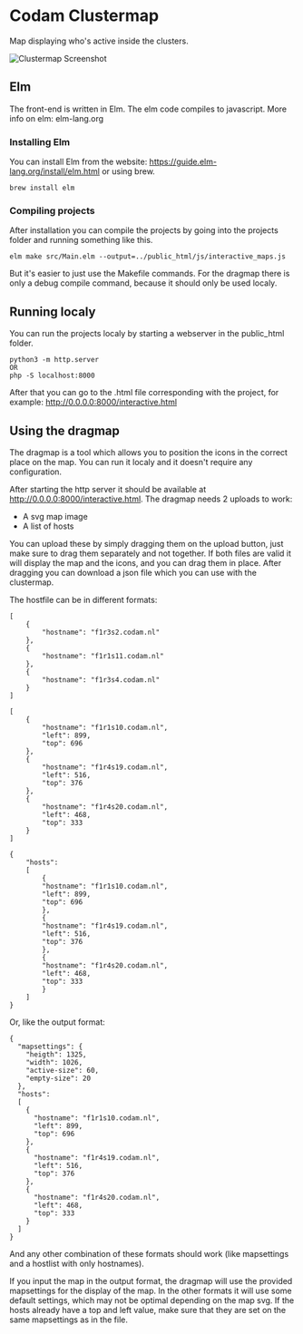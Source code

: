 # Codam Clustermap
Map displaying who's active inside the clusters.

![Clustermap Screenshot](https://codamhero.dev/screenshot.png)

## Elm
The front-end is written in Elm. The elm code compiles to javascript. More info
on elm: elm-lang.org

### Installing Elm
You can install Elm from the website: https://guide.elm-lang.org/install/elm.html
or using brew.
```
brew install elm
```

### Compiling projects
After installation you can compile the projects by going into the projects folder
and running something like this.
```
elm make src/Main.elm --output=../public_html/js/interactive_maps.js
```
But it's easier to just use the Makefile commands.
For the dragmap there is only a debug compile command, because it should only be
used localy.

## Running localy
You can run the projects localy by starting a webserver in the public_html
folder.
```
python3 -m http.server
OR
php -S localhost:8000
```
After that you can go to the .html file corresponding with the project, 
for example: http://0.0.0.0:8000/interactive.html

## Using the dragmap
The dragmap is a tool which allows you to position the icons in the correct place
on the map. You can run it localy and it doesn't require any configuration.

After starting the http server it should be available at 
http://0.0.0.0:8000/interactive.html. The dragmap needs 2 uploads to work:
- A svg map image
- A list of hosts

You can upload these by simply dragging them on the upload button, just make sure
to drag them separately and not together. If both files are valid it will display
the map and the icons, and you can drag them in place. After dragging you can
download a json file which you can use with the clustermap.

The hostfile can be in different formats:
```
[
    {
        "hostname": "f1r3s2.codam.nl"
    },
    {
        "hostname": "f1r1s11.codam.nl"
    },
    {
        "hostname": "f1r3s4.codam.nl"
    }
]
```
```
[
    {
        "hostname": "f1r1s10.codam.nl",
        "left": 899,
        "top": 696
    },
    {
        "hostname": "f1r4s19.codam.nl",
        "left": 516,
        "top": 376
    },
    {
        "hostname": "f1r4s20.codam.nl",
        "left": 468,
        "top": 333
    }
]
```
```
{
    "hosts":
    [
        {
        "hostname": "f1r1s10.codam.nl",
        "left": 899,
        "top": 696
        },
        {
        "hostname": "f1r4s19.codam.nl",
        "left": 516,
        "top": 376
        },
        {
        "hostname": "f1r4s20.codam.nl",
        "left": 468,
        "top": 333
        }
    ]
}

```
Or, like the output format:
```
{
  "mapsettings": {
    "heigth": 1325,
    "width": 1026,
    "active-size": 60,
    "empty-size": 20
  },
  "hosts":
  [
    {
      "hostname": "f1r1s10.codam.nl",
      "left": 899,
      "top": 696
    },
    {
      "hostname": "f1r4s19.codam.nl",
      "left": 516,
      "top": 376
    },
    {
      "hostname": "f1r4s20.codam.nl",
      "left": 468,
      "top": 333
    }
  ]
}
```
And any other combination of these formats should work (like mapsettings and a 
hostlist with only hostnames).

If you input the map in the output format, the dragmap will use the provided mapsettings 
for the display of the map. In the other formats it will use some default settings, 
which may not be optimal depending on the map svg. 
If the hosts already have a top and left value, make sure that they are set on 
the same mapsettings as in the file.
